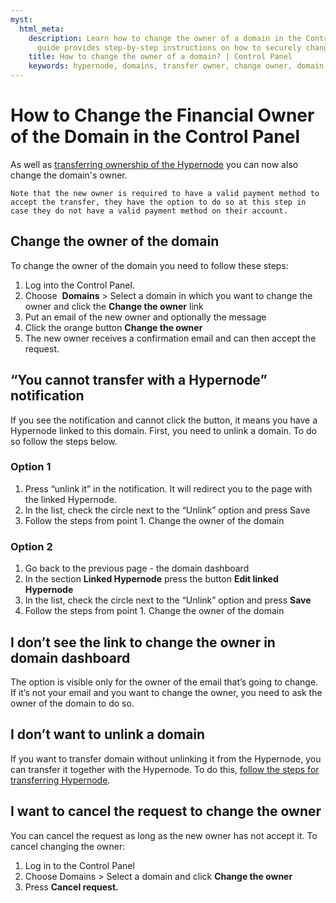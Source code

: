```yaml
---
myst:
  html_meta:
    description: Learn how to change the owner of a domain in the Control Panel. This
      guide provides step-by-step instructions on how to securely change the owner.
    title: How to change the owner of a domain? | Control Panel
    keywords: hypernode, domains, transfer owner, change owner, domain owner
---
```


# How to Change the Financial Owner of the Domain in the Control Panel

As well as [transferring ownership of the Hypernode](./how-to-transfer-ownership-of-a-hypernode-in-the-control-panel.md) you can now also change the domain's owner.

```{note}
Note that the new owner is required to have a valid payment method to accept the transfer, they have the option to do so at this step in case they do not have a valid payment method on their account.
```

## Change the owner of the domain

To change the owner of the domain you need to follow these steps:

1. Log into the Control Panel.
1. Choose  **Domains** > Select a domain in which you want to change the owner and click the **Change the owner** link
1. Put an email of the new owner and optionally the message
1. Click the orange button **Change the owner**
1. The new owner receives a confirmation email and can then accept the request.

## “You cannot transfer with a Hypernode” notification

If you see the notification and cannot click the button, it means you have a Hypernode linked to this domain. First, you need to unlink a domain. To do so follow the steps below.

### Option 1

1. Press “unlink it” in the notification. It will redirect you to the page with the linked Hypernode.
1. In the list, check the circle next to the “Unlink” option and press Save
1. Follow the steps from point 1. Change the owner of the domain

### Option 2

1. Go back to the previous page - the domain dashboard
1. In the section **Linked Hypernode** press the button **Edit linked Hypernode**
1. In the list, check the circle next to the “Unlink” option and press **Save**
1. Follow the steps from point 1. Change the owner of the domain

## I don’t see the link to change the owner in domain dashboard

The option is visible only for the owner of the email that’s going to change. If it’s not your email and you want to change the owner, you need to ask the owner of the domain to do so.

## I don’t want to unlink a domain

If you want to transfer domain without unlinking it from the Hypernode, you can transfer it together with the Hypernode. To do this, [follow the steps for transferring Hypernode](./how-to-transfer-ownership-of-a-hypernode-in-the-control-panel.md).

## I want to cancel the request to change the owner

You can cancel the request as long as the new owner has not accept it. To cancel changing the owner:

1. Log in to the Control Panel
1. Choose Domains > Select a domain and click **Change the owner**
1. Press **Cancel request.**
